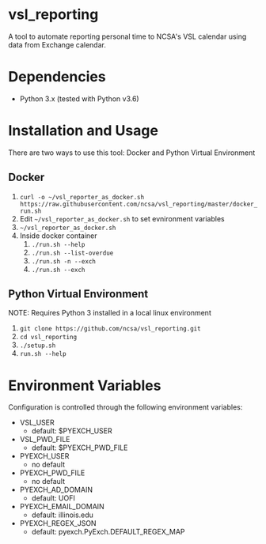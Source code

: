 # vsl_reporting
A tool to automate reporting personal time to NCSA's VSL calendar using data from Exchange calendar.

# Dependencies
* Python 3.x (tested with Python v3.6)

# Installation and Usage
There are two ways to use this tool: Docker and Python Virtual Environment

## Docker
1. `curl -o ~/vsl_reporter_as_docker.sh https://raw.githubusercontent.com/ncsa/vsl_reporting/master/docker_run.sh`
1. Edit `~/vsl_reporter_as_docker.sh` to set evnironment variables
1. `~/vsl_reporter_as_docker.sh`
1. Inside docker container
   1. `./run.sh --help`
   1. `./run.sh --list-overdue`
   1. `./run.sh -n --exch`
   1. `./run.sh --exch`

## Python Virtual Environment
NOTE: Requires Python 3 installed in a local linux environment
1. `git clone https://github.com/ncsa/vsl_reporting.git`
1. `cd vsl_reporting`
1. `./setup.sh`
1. `run.sh --help`

# Environment Variables
Configuration is controlled through the following environment variables:
* VSL_USER
  * default: $PYEXCH_USER
* VSL_PWD_FILE
  * default: $PYEXCH_PWD_FILE
* PYEXCH_USER
  * no default
* PYEXCH_PWD_FILE
  * no default
* PYEXCH_AD_DOMAIN
  * default: UOFI
* PYEXCH_EMAIL_DOMAIN
  * default: illinois.edu
* PYEXCH_REGEX_JSON
  * default: pyexch.PyExch.DEFAULT_REGEX_MAP
